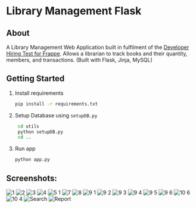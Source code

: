 # **Library Management Flask**

## **About**

A Library Management Web Application built in fulfilment of the [Developer Hiring Test for Frappe](https://frappe.io/dev-hiring-test). Allows a librarian to track books and their quantity, members, and transactions.
(Built with Flask, Jinja, MySQL)

## **Getting Started**

1. Install requirements
   ```sh
   pip install -r requirements.txt
   ```
2. Setup Database using `setupDB.py`
   ```sh
    cd utils
    python setupDB.py
    cd ..
   ```
3. Run app
   ```sh
   python app.py
   ```
   

## **Screenshots:**
![1](https://user-images.githubusercontent.com/49085834/121894715-142b1900-cd3d-11eb-8e69-9b75cb96a6fe.png)
![2](https://user-images.githubusercontent.com/49085834/121894744-1db48100-cd3d-11eb-8025-470a3bf281a8.png)
![3](https://user-images.githubusercontent.com/49085834/121894765-23aa6200-cd3d-11eb-9424-6f0ce711c222.png)
![4](https://user-images.githubusercontent.com/49085834/121894850-3f156d00-cd3d-11eb-8c5d-f2206aab7e0a.png)
![5 1](https://user-images.githubusercontent.com/49085834/121894874-450b4e00-cd3d-11eb-9dc7-476ecd4d061b.png)
![7](https://user-images.githubusercontent.com/49085834/121894887-489ed500-cd3d-11eb-95e2-335d6b475fec.png)
![8](https://user-images.githubusercontent.com/49085834/121894898-4b99c580-cd3d-11eb-8d3f-5a76320c4799.png)
![9 1](https://user-images.githubusercontent.com/49085834/121894915-505e7980-cd3d-11eb-91bf-314edf79005d.png)
![9 2](https://user-images.githubusercontent.com/49085834/121894980-61a78600-cd3d-11eb-9c0b-cac8944f169e.png)
![9 3](https://user-images.githubusercontent.com/49085834/121894993-6409e000-cd3d-11eb-9ae4-d2e38101bcae.png)
![9 4](https://user-images.githubusercontent.com/49085834/121895006-65d3a380-cd3d-11eb-8765-07045b00beec.png)
![9 5](https://user-images.githubusercontent.com/49085834/121895017-68ce9400-cd3d-11eb-95ba-aa91d25256c3.png)
![9 6](https://user-images.githubusercontent.com/49085834/121895024-69ffc100-cd3d-11eb-884d-f7e62b0b7d68.png)
![10 6](https://user-images.githubusercontent.com/49085834/121895080-7a17a080-cd3d-11eb-899e-f2b55e6c5b1e.png)
![10 4](https://user-images.githubusercontent.com/49085834/121895357-c06cff80-cd3d-11eb-99f6-25a86a85dcea.png)
![Search](https://user-images.githubusercontent.com/49085834/121896734-40479980-cd3f-11eb-8e78-570c25801596.png)
![Report](https://user-images.githubusercontent.com/49085834/121896485-f8c10d80-cd3e-11eb-9ef9-c06db4ea6980.png)


